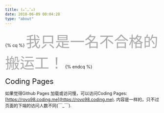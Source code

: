 ```yaml
---
title: (๑¯◡¯๑)
date: 2018-06-09 00:04:28
type: "about"
---
```


{% cq %}
<font size="10" style="color: #aaa;">我只是一名不合格的搬运工！</font>
{% endcq %}

<font size="5">Coding Pages</font>

如果觉得Github Pages 加载或访问慢，可以访问Coding Pages: [https://rovo98.coding.me](https://rovo98.coding.me).
内容是一样的，只不过页面的下端的访问人数不同(￣_￣).

